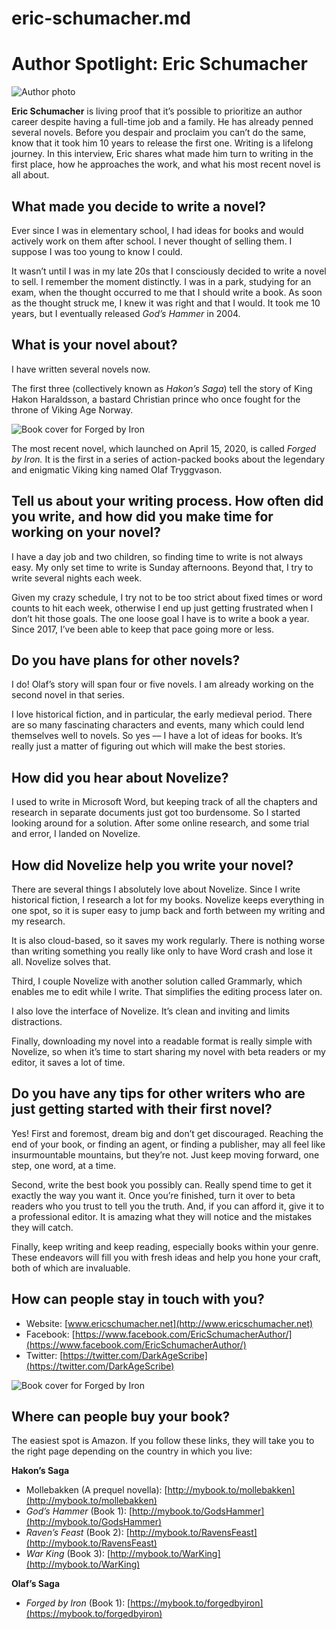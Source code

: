 # eric-schumacher.md

# Author Spotlight: Eric Schumacher

![Author photo](author-photo.jpg)

**Eric Schumacher** is living proof that it’s possible to prioritize an author career despite having a full-time job and a family. He has already penned several novels. Before you despair and proclaim you can’t do the same, know that it took him 10 years to release the first one. Writing is a lifelong journey. In this interview, Eric shares what made him turn to writing in the first place, how he approaches the work, and what his most recent novel is all about.

## What made you decide to write a novel?

Ever since I was in elementary school, I had ideas for books and would actively work on them after school. I never thought of selling them. I suppose I was too young to know I could.

It wasn’t until I was in my late 20s that I consciously decided to write a novel to sell. I remember the moment distinctly. I was in a park, studying for an exam, when the thought occurred to me that I should write a book. As soon as the thought struck me, I knew it was right and that I would. It took me 10 years, but I eventually released _God’s Hammer_ in 2004.

## What is your novel about?

I have written several novels now.

The first three (collectively known as _Hakon’s Saga_) tell the story of King Hakon Haraldsson, a bastard Christian prince who once fought for the throne of Viking Age Norway.

![Book cover for Forged by Iron](51DKT-6M-kL._SY346_.jpg)

The most recent novel, which launched on April 15, 2020, is called _Forged by Iron._ It is the first in a series of action-packed books about the legendary and enigmatic Viking king named Olaf Tryggvason.

## Tell us about your writing process. How often did you write, and how did you make time for working on your novel?

I have a day job and two children, so finding time to write is not always easy. My only set time to write is Sunday afternoons. Beyond that, I try to write several nights each week.

Given my crazy schedule, I try not to be too strict about fixed times or word counts to hit each week, otherwise I end up just getting frustrated when I don’t hit those goals. The one loose goal I have is to write a book a year. Since 2017, I’ve been able to keep that pace going more or less.

## Do you have plans for other novels?

I do! Olaf’s story will span four or five novels. I am already working on the second novel in that series.

I love historical fiction, and in particular, the early medieval period. There are so many fascinating characters and events, many which could lend themselves well to novels. So yes –– I have a lot of ideas for books. It’s really just a matter of figuring out which will make the best stories.

## How did you hear about Novelize?

I used to write in Microsoft Word, but keeping track of all the chapters and research in separate documents just got too burdensome. So I started looking around for a solution. After some online research, and some trial and error, I landed on Novelize.

## How did Novelize help you write your novel?

There are several things I absolutely love about Novelize. Since I write historical fiction, I research a lot for my books. Novelize keeps everything in one spot, so it is super easy to jump back and forth between my writing and my research.

It is also cloud-based, so it saves my work regularly. There is nothing worse than writing something you really like only to have Word crash and lose it all. Novelize solves that.

Third, I couple Novelize with another solution called Grammarly, which enables me to edit while I write. That simplifies the editing process later on.

I also love the interface of Novelize. It’s clean and inviting and limits distractions.

Finally, downloading my novel into a readable format is really simple with Novelize, so when it’s time to start sharing my novel with beta readers or my editor, it saves a lot of time.

## Do you have any tips for other writers who are just getting started with their first novel?

Yes! First and foremost, dream big and don’t get discouraged. Reaching the end of your book, or finding an agent, or finding a publisher, may all feel like insurmountable mountains, but they’re not. Just keep moving forward, one step, one word, at a time.

Second, write the best book you possibly can. Really spend time to get it exactly the way you want it. Once you’re finished, turn it over to beta readers who you trust to tell you the truth. And, if you can afford it, give it to a professional editor. It is amazing what they will notice and the mistakes they will catch.

Finally, keep writing and keep reading, especially books within your genre. These endeavors will fill you with fresh ideas and help you hone your craft, both of which are invaluable.

## How can people stay in touch with you?

- Website: [www.ericschumacher.net](http://www.ericschumacher.net)
- Facebook: [https://www.facebook.com/EricSchumacherAuthor/](https://www.facebook.com/EricSchumacherAuthor/)
- Twitter: [https://twitter.com/DarkAgeScribe](https://twitter.com/DarkAgeScribe)

![Book cover for Forged by Iron](51DKT-6M-kL._SY346_.jpg)

## Where can people buy your book?

The easiest spot is Amazon. If you follow these links, they will take you to the right page depending on the country in which you live:

**Hakon’s Saga**

- Mollebakken (A prequel novella): [http://mybook.to/mollebakken](http://mybook.to/mollebakken)
- _God’s Hammer_ (Book 1): [http://mybook.to/GodsHammer](http://mybook.to/GodsHammer)
- _Raven’s Feast_ (Book 2): [http://mybook.to/RavensFeast](http://mybook.to/RavensFeast)
- _War King_ (Book 3): [http://mybook.to/WarKing](http://mybook.to/WarKing)

**Olaf’s Saga**

- _Forged by Iron_ (Book 1): [https://mybook.to/forgedbyiron](https://mybook.to/forgedbyiron)
